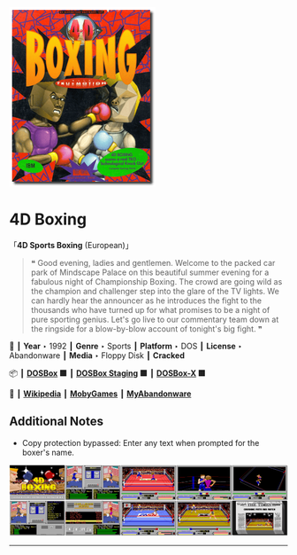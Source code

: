 ![](Thumbnail.png "application-thumbnail")

# 4D Boxing

「**4D Sports Boxing** (European)」

> ❝ Good evening, ladies and gentlemen. Welcome to the packed car park of Mindscape Palace on this beautiful summer evening for a fabulous night of Championship Boxing. The crowd are going wild as the champion and challenger step into the glare of the TV lights. We can hardly hear the announcer as he introduces the fight to the thousands who have turned up for what promises to be a night of pure sporting genius. Let's go live to our commentary team down at the ringside for a blow-by-blow account of tonight's big fight. ❞
>

📌 ┃ **Year** ‣ 1992 ┃ **Genre** ‣ Sports ┃ **Platform** ‣ DOS ┃ **License** ‣ Abandonware ┃ **Media** ‣ Floppy Disk ┃ **Cracked** 

📦 ┃ **[DOSBox](https://www.dosbox.com/) 🟩** ┃ **[DOSBox Staging](https://dosbox-staging.github.io/) 🟩** ┃ **[DOSBox-X](https://dosbox-x.com/) 🟩** 

📎 ┃ **[Wikipedia](https://en.wikipedia.org/wiki/4D_Sports_Boxing)** ┃ **[MobyGames](https://www.mobygames.com/game/162/4-d-boxing/)** ┃ **[MyAbandonware](https://www.myabandonware.com/game/4-d-boxing-12u)** 

## Additional Notes
- Copy protection bypassed: Enter any text when prompted for the boxer's name.

![](Montage.png "4D Boxing")

---


